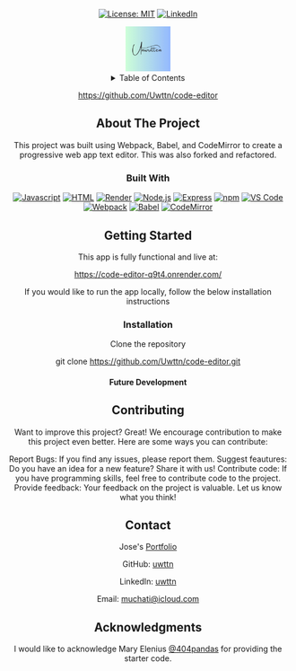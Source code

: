 <div align="center">

[![License: MIT](https://img.shields.io/badge/License-MIT-yellow.svg)](https://opensource.org/licenses/MIT)
[![LinkedIn](https://img.shields.io/badge/-LinkedIn-black.svg?style=plastic&logo=appveyor&logo=linkedin&colorB=555)](https://www.linkedin.com/in/uwttn/)

</div>

<!-- PROJECT LOGO -->

<div align="center">
  <a href="">
    <img src="./client/src/images/logoNew.png" alt="Logo" width="80" height="80" border-radius="10px">
  </a>

<!-- TABLE OF CONTENTS -->
<details>
  <summary>Table of Contents</summary>
  <ul><a href="#about-the-project">About The Project</a></ul>
  <ul><a href="#built-with">Built With</a></ul>
  <ul><a href="#getting-started">Getting Started</a></ul>
  <ul><a href="#installation">Installation</a></ul>
  <ul><a href="#usage">Usage</a></ul>
  <ul><a href="#contributing">Contributing</a></ul>
  <ul><a href="#contact">Contact</a></ul>
  <ul><a href="#acknowledgments">Acknowledgments</a></ul>
</details>

<!-- ABOUT THE PROJECT -->

https://github.com/Uwttn/code-editor

## About The Project

This project was built using Webpack, Babel, and CodeMirror to create a progressive web app text editor. This was also forked and refactored.

### Built With

<div align="center">

[![Javascript](https://img.shields.io/badge/Language-JavaScript-ff0000?style=plastic&logo=JavaScript&logoWidth=10)](https://javascript.info/)
[![HTML](https://img.shields.io/badge/Language-HTML/CSS-ff8000?style=plastic&logo=HTML5&logoWidth=10)](https://html.com/)
[![Render](https://img.shields.io/badge/Deployment-Render-00ff00?style=plastic&logo=render&logoWidth=10)](https://render.com)
[![Node.js](https://img.shields.io/badge/Framework-Node.js-ff0000?style=plastic&logo=Node.js&logoWidth=10)](https://nodejs.org/en/)
[![Express](https://img.shields.io/badge/Framework-Express-80ff00?style=plastic&logo=Express&logoWidth=10)](https://expressjs.com/)
[![npm](https://img.shields.io/badge/Tools-npm-ff0000?style=plastic&logo=npm&logoWidth=10)](https://www.npmjs.com/)
[![VS Code](https://img.shields.io/badge/IDE-VSCode-ff0000?style=plastic&logo=VisualStudioCode&logoWidth=10)](https://code.visualstudio.com/docs)
[![Webpack](https://img.shields.io/badge/Package-Webpack-ff0000?style=plastic&logo=Webpack&logoWidth=10)](https://webpack.js.org/)
[![Babel](https://img.shields.io/badge/Package-Babel-ff0000?style=plastic&logo=Babel&logoWidth=10)](https://babeljs.io/)
[![CodeMirror](https://img.shields.io/badge/Package-CodeMirror-ff0000?style=plastic&logo=CodeMirror&logoWidth=10)](https://codemirror.net/)

</div>

<!-- GETTING STARTED -->

## Getting Started

This app is fully functional and live at:

https://code-editor-q9t4.onrender.com/

If you would like to run the app locally, follow the below installation instructions

### Installation

Clone the repository

git clone https://github.com/Uwttn/code-editor.git

#### Future Development

<!-- CONTRIBUTING -->

## Contributing

Want to improve this project? Great! We encourage contribution to make this project even better. Here are some ways you can contribute:

Report Bugs: If you find any issues, please report them.
Suggest feautures: Do you have an idea for a new feature? Share it with us!
Contribute code: If you have programming skills, feel free to contribute code to the project.
Provide feedback: Your feedback on the project is valuable. Let us know what you think!

<!-- CONTACT -->

## Contact

Jose's [Portfolio](https://uwttn.github.io/portfolio/)

GitHub: [uwttn](https://github.com/uwttn)

LinkedIn: [uwttn](https://www.linkedin.com/in/uwttn)

Email: muchati@icloud.com

<!-- ACKNOWLEDGMENTS -->

## Acknowledgments

I would like to acknowledge Mary Elenius [@404pandas](https://github.com/404pandas) for providing the starter code.
